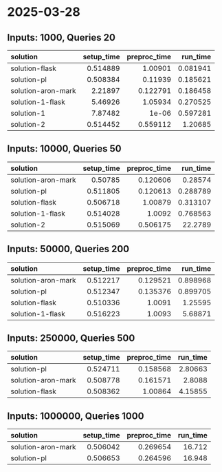 # 2025-03-28

## Inputs: 1000, Queries 20

| solution           |   setup_time |   preproc_time |   run_time |
|:-------------------|-------------:|---------------:|-----------:|
| solution-flask     |     0.514889 |       1.00901  |   0.081941 |
| solution-pl        |     0.508384 |       0.11939  |   0.185621 |
| solution-aron-mark |     2.21897  |       0.122791 |   0.186458 |
| solution-1-flask   |     5.46926  |       1.05934  |   0.270525 |
| solution-1         |     7.87482  |       1e-06    |   0.597281 |
| solution-2         |     0.514452 |       0.559112 |   1.20685  |

## Inputs: 10000, Queries 50

| solution           |   setup_time |   preproc_time |   run_time |
|:-------------------|-------------:|---------------:|-----------:|
| solution-aron-mark |     0.50785  |       0.120606 |   0.28574  |
| solution-pl        |     0.511805 |       0.120613 |   0.288789 |
| solution-flask     |     0.506718 |       1.00879  |   0.313107 |
| solution-1-flask   |     0.514028 |       1.0092   |   0.768563 |
| solution-2         |     0.515069 |       0.506175 |  22.2789   |

## Inputs: 50000, Queries 200

| solution           |   setup_time |   preproc_time |   run_time |
|:-------------------|-------------:|---------------:|-----------:|
| solution-aron-mark |     0.512217 |       0.129521 |   0.898968 |
| solution-pl        |     0.512347 |       0.135376 |   0.899705 |
| solution-flask     |     0.510336 |       1.0091   |   1.25595  |
| solution-1-flask   |     0.516223 |       1.0093   |   5.68871  |

## Inputs: 250000, Queries 500

| solution           |   setup_time |   preproc_time |   run_time |
|:-------------------|-------------:|---------------:|-----------:|
| solution-pl        |     0.524711 |       0.158568 |    2.80663 |
| solution-aron-mark |     0.508778 |       0.161571 |    2.8088  |
| solution-flask     |     0.508362 |       1.00864  |    4.15855 |

## Inputs: 1000000, Queries 1000

| solution           |   setup_time |   preproc_time |   run_time |
|:-------------------|-------------:|---------------:|-----------:|
| solution-aron-mark |     0.506042 |       0.269654 |     16.712 |
| solution-pl        |     0.506653 |       0.264596 |     16.948 |